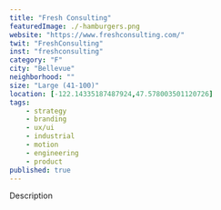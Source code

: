 ```yaml
---
title: "Fresh Consulting"
featuredImage: ./-hamburgers.png
website: "https://www.freshconsulting.com/"
twit: "FreshConsulting"
inst: "freshconsulting"
category: "F"
city: "Bellevue"
neighborhood: ""
size: "Large (41-100)"
location: [-122.14335187487924,47.578003501120726]
tags:
    - strategy
    - branding
    - ux/ui
    - industrial
    - motion
    - engineering
    - product
published: true
---
```


Description
